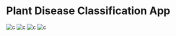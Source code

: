 # Plant Disease Classification App
![c](https://challengepost-s3-challengepost.netdna-ssl.com/photos/production/software_photos/001/365/348/datas/gallery.jpg) ![c](https://challengepost-s3-challengepost.netdna-ssl.com/photos/production/software_photos/001/365/350/datas/gallery.jpg) ![c](https://challengepost-s3-challengepost.netdna-ssl.com/photos/production/software_photos/001/365/351/datas/gallery.jpg) ![c](https://challengepost-s3-challengepost.netdna-ssl.com/photos/production/software_photos/001/365/355/datas/gallery.jpg)
